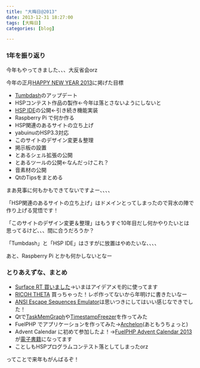 ```yaml
---
title: "大晦日@2013"
date: 2013-12-31 18:27:00
tags: [大晦日]
categories: [blog]

---
```


### 1年を振り返り

今年もやってきました、、、大反省会orz

今年の正月[HAPPY NEW YEAR 2013][1]に掲げた目標

 [1]: /blog/2013/01/01/happy-new-year-2013.html

  * [Tumbdash][2]のアップデート
  * HSPコンテスト作品の製作←今年は落とさないようにしないと
  * [HSP IDE][3]の公開←引き続き機能実装
  * Raspberry Pi で何か作る
  * HSP関連のあるサイトの立ち上げ
  * yabuinuのHSP3.3対応
  * このサイトのデザイン変更＆整理
  * 掲示板の設置
  * とあるシェル拡張の公開
  * とあるツールの公開←なんだっけこれ？
  * 音素材の公開
  * QtのTipsをまとめる

 [2]: https://play.google.com/store/apps/details?id=net.sharkpp.Tumbdash
 [3]: https://github.com/sharkpp/hspide

まあ見事に何もかもできてないですよー、、、、

「HSP関連のあるサイトの立ち上げ」はドメインとってしまったので背水の陣で作り上げる覚悟です！

「このサイトのデザイン変更＆整理」はもうすぐ10年目だし何かやりたいとは思ってるけど、、、間に合うだろうか？

「Tumbdash」と「HSP IDE」はさすがに放置はやめたいな、、、、

あと、Raspberry Pi とかも何かしないとなー

### とりあえずな、まとめ

  * [Surface RT 買いました][4]→いまはアイデアメモ的に使ってます
  * [RICOH THETA][5] 買っちゃった！レポ作ってないから年明けに書きたいなー
  * [ANSI Escape Sequences Emulator][6]は思いつきにしてはいい感じなできでした！
  * Qtで[TaskMemGraph][7]や[TimestampFreezer][8]を作ってみた
  * FuelPHP でアプリケーションを作ってみた→[Archelon][9](あともうちょっと)
  * Advent Calendar に初めて参加したよ！→[FuelPHP Advent Calendar 2013][10]が[電子書籍][11]になってます
  * ことしもHSPプログラムコンテスト落としてしまったorz

 [4]: /blog/2013/03/16/bought-surface-rt
 [5]: https://theta360.com/ja/
 [6]: https://github.com/sharkpp/AnsiEscapeSequencesEmulator
 [7]: https://github.com/sharkpp/TaskMemGraph
 [8]: https://github.com/sharkpp/TimestampFreezer
 [9]: https://github.com/sharkpp/Archelon
 [10]: http://atnd.org/events/45096
 [11]: http://tatsu-zine.com/books/fuelphpadvent2013

ってことで来年もがんばるぞ！